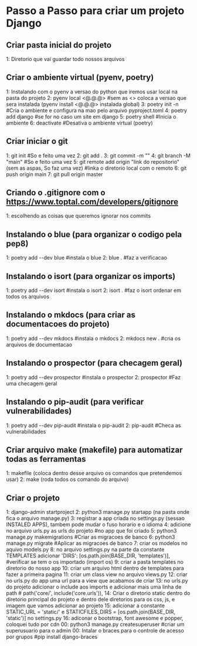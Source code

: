 # Passo a Passo para criar um projeto Django

## Criar pasta inicial do projeto
1: Diretorio que vai guardar todo nossos arquivos

## Criar o ambiente virtual (pyenv, poetry)
1: Instalando com o pyenv a versao do python que iremos usar local na pasta do projeto
2: pyenv local <@.@.@>          #sem as <> coloca a versao que sera instalada (pyenv install <@.@.@> instalada global)
3: poetry init -n               #Cria o ambiente e configura na mao pelo arquivo pyproject.toml
4: poetry add django            #se for no caso um site em django
5: poetry shell                 #Inicia o ambiente
6: deactivate                   #Desativa o ambiente virtual (poetry)

## Criar iniciar o git    

1: git init                    #So e feito uma vez
2: git add .
3: git commit -m ""
4: git branch -M "main"        #So e feito uma vez
5: git remote add origin "link do repositorio"  (sem as aspas, So faz uma vez) #linka o diretorio local com o remoto
6: git push origin main
7: git pull origin master

## Criando o .gitignore com o https://www.toptal.com/developers/gitignore
1: escolhendo as coisas que queremos ignorar nos commits


## Instalando o blue (para organizar o codigo pela pep8)
1: poetry add --dev blue        #instala o blue
2: blue .                       #faz a verificacao

## Instalando o isort (para organizar os imports)
1: poetry add --dev isort       #instala o isort
2: isort .                      #faz o isort ordenar em todos os arquivos

## Instalando o mkdocs (para criar as documentacoes do projeto)
1: poetry add --dev mkdocs      #instala o mkdocs
2: mkdocs new .                 #cria os arquivos de documentacao    

## Instalando o prospector (para checagem geral)
1: poetry add --dev prospector  #instala o prospector
2: prospector                   #Faz uma checagem geral

## Instalando o pip-audit (para verificar vulnerabilidades)
1: poetry add --dev pip-audit   #instala o pip-audit
2: pip-audit                    #Checa as vulnerabilidades

## Criar arquivo make (makefile) para automatizar todas as ferramentas
1: makefile (coloca dentro desse arquivo os comandos que pretendemos usar)
2: make (roda todos os comando do arquivo)

## Criar o projeto
1: django-admin startproject <nomedoprojeto>
2: python3 manage.py startapp <nomedoapp> (na pasta onde fica o arquivo manage.py)
3: registrar a app criada no settings.py (sessao INSTALED APPS), tambem pode mudar o fuso horario e o idioma
4: adicione no arquivo urls.py as urls do projeto #no app que foi criado
5: python3 manage.py makemigrations #Criar as migracoes de banco
6: python3 manage.py migrate          #Aplicar as migracoes de banco
7: criar os modelos no aquivo models.py
8: no arquivo settings.py na parte da constante TEMPLATES adicionar 'DIRS': [os.path.join(BASE_DIR, 'templates')], #verificar se tem o os importado (import os)
9: criar a pasta templates no diretorio do nosso app
10: criar um arquivo html dentro de templates para fazer a primeira pagina
11: criar um class view no arquivo views.py
12: criar no urls.py do app uma url para a view que acabamos de criar
13: no urls.py do projeto adicionar o include aos imports e adicionar mais uma linha de path # path('core/', include('core.urls')),
14: Criar o diretorio static dentro do diretorio principal do projeto e dentro dele diretorios para os css, js, e imagem que vamos adicionar ao projeto
15: adicionar a constante STATIC_URL = 'static/' e STATICFILES_DIRS = [os.path.join(BASE_DIR, 'static')] no settings.py
16: adiconar o bootstrap, font awesome e popper, coloquei tudo por cdn
00: python3 manage.py createsuperuser    #criar um superusuario para o admin
00: Intalar o braces para o controle de acesso por grupos #pip install django-braces
